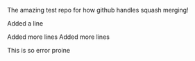 The amazing test repo for how github handles squash merging!

Added a line

Added more lines
Added more lines

This is so error proine
